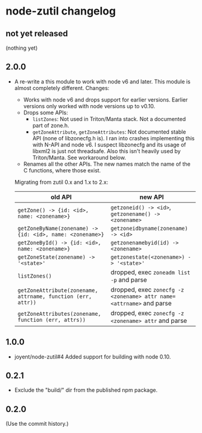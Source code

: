 # node-zutil changelog

## not yet released

(nothing yet)

## 2.0.0

- A re-write a this module to work with node v6 and later. This module is almost
  completely different. Changes:

    - Works with node v6 and drops support for earlier versions. Earlier
      versions only worked with node versions up to v0.10.
    - Drops some APIs:
        - `listZones`: Not used in Triton/Manta stack. Not a documented part
          of zone.h.
        - `getZoneAttribute`, `getZoneAttributes`: Not documented stable API
          (none of libzonecfg.h is). I ran into crashes implementing this
          with N-API and node v6. I suspect libzonecfg and its usage of
          libxml2 is just not threadsafe. Also this isn't heavily used
          by Triton/Manta. See workaround below.
    - Renames all the other APIs. The new names match the name of the C
      functions, where those exist.

  Migrating from zutil 0.x and 1.x to 2.x:

    | old API                                                      | new API |
    | -------------------------------------------------------------| ------- |
    | `getZone() -> {id: <id>, name: <zonename>}`                  | `getzoneid() -> <id>`, `getzonename() -> <zonename>` |
    | `getZoneByName(zonename) -> {id: <id>, name: <zonename>}`    | `getzoneidbyname(zonename) -> <id>` |
    | `getZoneById() -> {id: <id>, name: <zonename>}`              | `getzonenamebyid(id) -> <zonename>` |
    | `getZoneState(zonename) -> '<state>'`                        | `getzonestate(<zonename>) -> '<state>'` |
    | `listZones()`                                                | dropped, exec `zoneadm list -p` and parse |
    | `getZoneAttribute(zonename, attrname, function (err, attr))` | dropped, exec `zonecfg -z <zonename> attr name=<attrname>` and parse |
    | `getZoneAttributes(zonename, function (err, attrs))`         | dropped, exec `zonecfg -z <zonename> attr` and parse |

## 1.0.0

- joyent/node-zutil#4 Added support for building with node 0.10.

## 0.2.1

- Exclude the "build/" dir from the published npm package.

## 0.2.0

(Use the commit history.)
